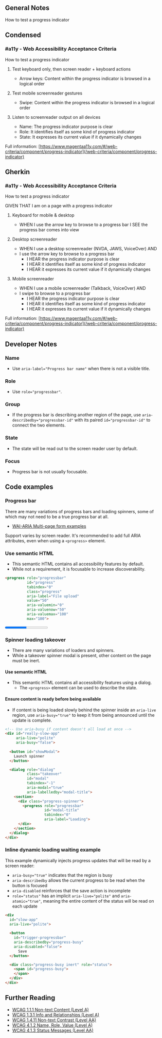 ## General Notes

How to test a progress indicator

## Condensed

### #a11y - Web Accessibility Acceptance Criteria

How to test a progress indicator

1. Test keyboard only, then screen reader + keyboard actions

   - Arrow keys: Content within the progress indicator is browsed in a logical order

2. Test mobile screenreader gestures

   - Swipe: Content within the progress indicator is browsed in a logical order

3. Listen to screenreader output on all devices

   - Name: The progress indicator purpose is clear
   - Role: It identifies itself as some kind of progress indicator
   - State: It expresses its current value if it dynamically changes

Full information: [https://www.magentaa11y.com/#/web-criteria/component/progress-indicator](/web-criteria/component/progress-indicator)

## Gherkin

### #a11y - Web Accessibility Acceptance Criteria

How to test a progress indicator

GIVEN THAT I am on a page with a progress indicator

1. Keyboard for mobile & desktop

   - WHEN I use the arrow key to browse to a progress bar I SEE the progress bar comes into view

2. Desktop screenreader

   - WHEN I use a desktop screenreader (NVDA, JAWS, VoiceOver) AND 
   - I use the arrow key to browse to a progress bar
      - I HEAR the progress indicator purpose is clear
      - I HEAR it identifies itself as some kind of progress indicator
      - I HEAR it expresses its current value if it dynamically changes

3. Mobile screenreader

   - WHEN I use a mobile screenreader (Talkback, VoiceOver) AND
   - I swipe to browse to a progress bar
      - I HEAR the progress indicator purpose is clear
      - I HEAR it identifies itself as some kind of progress indicator
      - I HEAR it expresses its current value if it dynamically changes

Full information: [https://www.magentaa11y.com/#/web-criteria/component/progress-indicator](/web-criteria/component/progress-indicator)

## Developer Notes

### Name
   - Use `aria-label="Progress bar name"` when there is not a visible title.

### Role
   - Use `role="progressbar"`.

### Group
   - If the progress bar is describing another region of the page, use `aria-describedby="progressbar-id"` with its paired `id="progressbar-id"` to connect the two elements.

### State
   - The state will be read out to the screen reader user by default.

### Focus
   - Progress bar is not usually focusable.

## Code examples

### Progress bar

There are many variations of progress bars and loading spinners, some of which may not need to be a true progress bar at all.

   - [WAI-ARIA Multi-page form examples](https://www.w3.org/WAI/tutorials/forms/multi-page/)

Support varies by screen reader. It's recommended to add full ARIA attributes, even when using a `<progress>` element.

### Use semantic HTML

   - This semantic HTML contains all accessibility features by default. 
   - While not a requirement, it is focusable to increase discoverability.

```html
<progress role="progressbar"
          id="progress"
          tabindex="0"
          class="progress"
          aria-label="File upload"
          value="50"
          aria-valuemin="0"
          aria-valuenow="50"
          aria-valuemax="100"
          max="100">
```

<example>
<progress role="progressbar"
          id="progress"
          tabindex="0"
          class="progress"
          aria-label="File upload"
          value="50"
          aria-valuemin="0"
          aria-valuenow="50"
          aria-valuemax="100"
          max="100">
</example>

### Spinner loading takeover

   - There are many variations of loaders and spinners.
   - While a takeover spinner modal is present, other content on the page must be inert.

#### Use semantic HTML

   - This semantic HTML contains all accessibility features using a dialog.
      - The `<progress>` element can be used to describe the state.

#### Ensure content is ready before being available

   - If content is being loaded slowly behind the spinner inside an `aria-live` region, use `aria-busy="true"` to keep it from being announced until the update is complete.

```html
<!-- Use aria-busy if content doesn't all load at once -->
<div id="really-slow-app" 
     aria-live="polite" 
     aria-busy="false">
     
  <button id="showModal">
    Launch spinner
  </button>

  <dialog role="dialog"
          class="takeover"
          id="modal"
          tabindex="-1"
          aria-modal="true"
          aria-labelledby="modal-title">
    <section>
      <div class="progress-spinner">
        <progress role="progressbar" 
                  id="modal-title" 
                  tabindex="0" 
                  aria-label="Loading">
      </div>
    </section>
  </dialog>
</div>
```

<!-- TODO: the button should open this modal - should we add text in the loading modal that says you can use your ESCAPE key to close the modal for those who are unfamiliar?

<example>
<!-- Use aria-busy if content doesn't all load at once
<div id="really-slow-app" 
     aria-live="polite" 
     aria-busy="false">
     
  <button id="showModal">
    Launch spinner
  </button>

  <dialog role="dialog"
          class="takeover"
          id="modal"
          tabindex="-1"
          aria-modal="true"
          aria-labelledby="modal-title">
    <section>
      <div class="progress-spinner">
        <progress role="progressbar" 
                  id="modal-title" 
                  tabindex="0" 
                  aria-label="Loading">
      </div>
    </section>
  </dialog>
</div>
</example> -->

### Inline dynamic loading waiting example

This example dynamically injects progress updates that will be read by a screen reader:
   - `aria-busy="true"` indicates that the region is busy
   - `aria-describedby` allows the current progress to be read when the button is focused
   - `aria-disabled` reinforces that the save action is incomplete
   - `role="status"` has an implicit `aria-live="polite"` and `aria-atomic="true"`, meaning the entire content of the status will be read on each update

```html
<div 
  id="slow-app"
  aria-live="polite">
  
  <button 
    id="trigger-progressbar"
    aria-describedby="progress-busy"
    aria-disabled="false">
      Save
  </button>

  <div class="progress-busy inert" role="status">
    <span id="progress-busy">
    </span> 
  </div>
</div>
```

<!-- TODO: demo doesn't currently work

<example>
<div 
  id="slow-app"
  aria-live="polite">
  
  <button 
    id="trigger-progressbar"
    aria-describedby="progress-busy"
    aria-disabled="false">
      Save
  </button>

  <div class="progress-busy inert" role="status">
    <span id="progress-busy">
    </span> 
  </div>
</div>
</example> -->

## Further Reading
   - [WCAG 1.1.1 Non-text Content (Level A)](https://www.w3.org/WAI/WCAG22/Understanding/non-text-content.html)
   - [WCAG 1.3.1 Info and Relationships (Level A)](https://www.w3.org/WAI/WCAG22/Understanding/info-and-relationships)
   - [WCAG 1.4.11 Non-text Contrast (Level AA)](https://www.w3.org/WAI/WCAG22/Understanding/non-text-contrast.html)
   - [WCAG 4.1.2 Name, Role, Value (Level A)](https://www.w3.org/WAI/WCAG22/Understanding/name-role-value)
   - [WCAG 4.1.3 Status Messages (Level AA)](https://www.w3.org/WAI/WCAG22/Understanding/status-messages.html)
